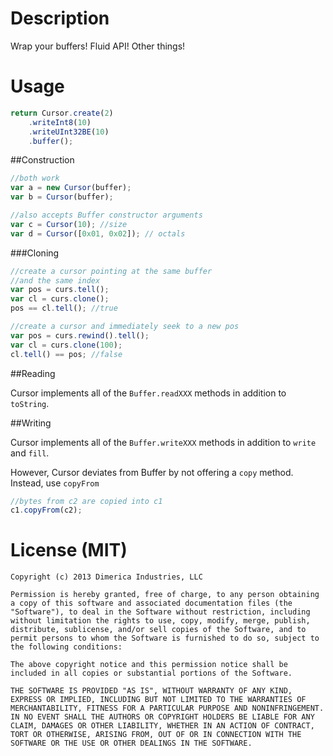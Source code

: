 # Description
Wrap your buffers! Fluid API! Other things!

# Usage
```javascript
return Cursor.create(2)
	.writeInt8(10)
	.writeUInt32BE(10)
	.buffer();
``` 

##Construction
```javascript
//both work
var a = new Cursor(buffer);
var b = Cursor(buffer);

//also accepts Buffer constructor arguments
var c = Cursor(10); //size
var d = Cursor([0x01, 0x02]); // octals
```
###Cloning
```javascript
//create a cursor pointing at the same buffer
//and the same index
var pos = curs.tell();
var cl = curs.clone();
pos == cl.tell(); //true

//create a cursor and immediately seek to a new pos
var pos = curs.rewind().tell();
var cl = curs.clone(100);
cl.tell() == pos; //false
```

##Reading

Cursor implements all of the `Buffer.readXXX` methods in addition to `toString`.

##Writing

Cursor implements all of the `Buffer.writeXXX` methods in addition to `write` and `fill`.

However, Cursor deviates from Buffer by not offering a `copy` method. Instead, use `copyFrom`

```javascript
//bytes from c2 are copied into c1
c1.copyFrom(c2);
```

# License (MIT)
```
Copyright (c) 2013 Dimerica Industries, LLC

Permission is hereby granted, free of charge, to any person obtaining a copy of this software and associated documentation files (the "Software"), to deal in the Software without restriction, including without limitation the rights to use, copy, modify, merge, publish, distribute, sublicense, and/or sell copies of the Software, and to permit persons to whom the Software is furnished to do so, subject to the following conditions:
    
The above copyright notice and this permission notice shall be included in all copies or substantial portions of the Software.
    
THE SOFTWARE IS PROVIDED "AS IS", WITHOUT WARRANTY OF ANY KIND, EXPRESS OR IMPLIED, INCLUDING BUT NOT LIMITED TO THE WARRANTIES OF MERCHANTABILITY, FITNESS FOR A PARTICULAR PURPOSE AND NONINFRINGEMENT. IN NO EVENT SHALL THE AUTHORS OR COPYRIGHT HOLDERS BE LIABLE FOR ANY CLAIM, DAMAGES OR OTHER LIABILITY, WHETHER IN AN ACTION OF CONTRACT, TORT OR OTHERWISE, ARISING FROM, OUT OF OR IN CONNECTION WITH THE SOFTWARE OR THE USE OR OTHER DEALINGS IN THE SOFTWARE.
```
